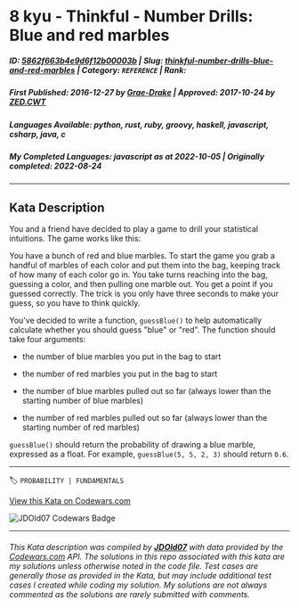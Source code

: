 # 8 kyu - Thinkful - Number Drills: Blue and red marbles

##### **ID**: [5862f663b4e9d6f12b00003b](https://www.codewars.com/kata/5862f663b4e9d6f12b00003b) | **Slug**: [thinkful-number-drills-blue-and-red-marbles](https://www.codewars.com/kata/5862f663b4e9d6f12b00003b) | **Category**: `REFERENCE` | **Rank**: <span style="color:white">8 kyu</span>

##### **First Published**: 2016-12-27 ***by*** [Grae-Drake](https://www.codewars.com/users/Grae-Drake) | **Approved**: 2017-10-24 ***by*** [ZED.CWT](https://www.codewars.com/users/ZED.CWT)

##### **Languages Available**: python, rust, ruby, groovy, haskell, javascript, csharp, java, c

##### **My Completed Languages**: javascript ***as at*** 2022-10-05 | **Originally completed**: 2022-08-24

---

## Kata Description


You and a friend have decided to play a game to drill your statistical intuitions. The game works like this:



You have a bunch of red and blue marbles. To start the game you grab a handful of marbles of each color and put them into the bag, keeping track of how many of each color go in. You take turns reaching into the bag, guessing a color, and then pulling one marble out. You get a point if you guessed correctly. The trick is you only have three seconds to make your guess, so you have to think quickly.



You've decided to write a function, `guessBlue()` to help automatically calculate whether you should guess "blue" or "red". The function should take four arguments:



 * the number of blue marbles you put in the bag to start

 * the number of red marbles you put in the bag to start

 * the number of blue marbles pulled out so far (always lower than the starting number of blue marbles)

 * the number of red marbles pulled out so far (always lower than the starting number of red marbles)



`guessBlue()` should return the probability of drawing a blue marble, expressed as a float. For example, `guessBlue(5, 5, 2, 3)` should return `0.6`.

---


🏷 `PROBABILITY | FUNDAMENTALS`


[View this Kata on Codewars.com](https://www.codewars.com/kata/5862f663b4e9d6f12b00003b)

![](https://www.codewars.com/users/jdold07/badges/large "JDOld07 Codewars Badge")

---

###### *This Kata description was compiled by [**JDOld07**](https://tpstech.dev) with data provided by the [Codewars.com](https://www.codewars.com) API.  The solutions in this repo associated with this kata are my solutions unless otherwise noted in the code file.  Test cases are generally those as provided in the Kata, but may include additional test cases I created while coding my solution.  My solutions are not always commented as the solutions are rarely submitted with comments.*
